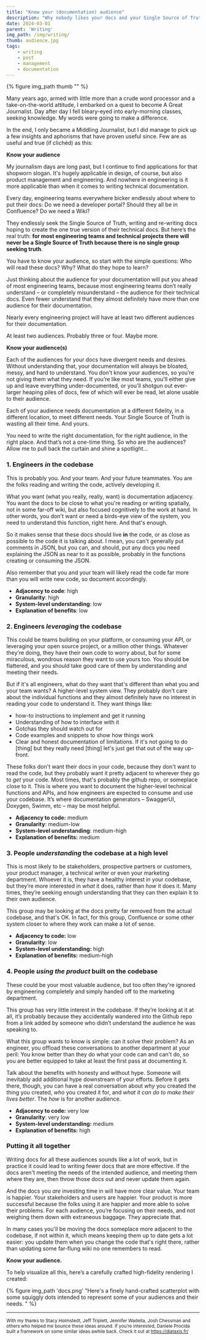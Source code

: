 ```yaml
---
title: "Know your (documentation) audience"
description: "Why nobody likes your docs and your Single Source of Truth isn't working"
date: 2024-03-01
parent: 'Writing'
img_path: /img/writing/
thumb: audience.jpg
tags:
    - writing
    - post
    - management
    - documentation
---
```


  {% figure img_path thumb "" %}

Many years ago, armed with little more than a crude word processor and a take-on-the-world attitude, I embarked on a quest to become A Great Journalist. Day after day I fell bleary-eyed into early-morning classes, seeking knowledge. My words were going to make a difference.

In the end, I only became a Middling Journalist, but I did manage to pick up a few insights and aphorisms that have proven useful since. Few are as useful and true (if clichéd) as this: 

**Know your audience**

My journalism days are long past, but I continue to find applications for that shopworn slogan. It's hugely applicable in design, of course, but also product management and engineering. And nowhere in engineering is it more applicable than when it comes to writing technical documentation.

Every day, engineering teams everywhere bicker endlessly about where to put their docs: Do we need a developer portal? Should they all be in Confluence? Do we need a Wiki?

They endlessly seek the Single Source of Truth, writing and re-writing docs hoping to create the one true version of their technical docs. But here’s the real truth: **for most engineering teams and technical projects there will never be a Single Source of Truth because there is no single group seeking truth**. 

You have to know your audience, so start with the simple questions: Who will read these docs? Why? What do they hope to learn? 

Just thinking about the audience for your documentation will put you ahead of most engineering teams, because most engineering teams don’t really understand – or completely misunderstand – the audience for their technical docs. Even fewer understand that they almost definitely have more than one audience for their documentation. 

Nearly every engineering project will have at least two different audiences for their documentation. 

At least two audiences. Probably three or four. Maybe more. 

**Know your audience(s)**

Each of the audiences for your docs have divergent needs and desires. Without understanding that, your documentation will always be bloated, messy, and hard to understand. You don't know your audiences, so you’re not giving them what they need. If you’re like most teams, you’ll either give up and leave everything under-documented, or you’ll shotgun out ever-larger heaping piles of docs, few of which will ever be read, let alone usable to their audience.

Each of your audience needs documentation at a different fidelity, in a different location, to meet different needs. Your Single Source of Truth is wasting all their time. And yours. 

You need to write the right documentation, for the right audience, in the right place. And that’s not a one-time thing. So who are the audiences? Allow me to pull back the curtain and shine a spotlight...

### 1. Engineers _in_ the codebase
This is probably you. And your team. And your future teammates. You are the folks reading and writing the code, actively developing it.

What you want (what you really, really, want) is documentation adjacency. You want the docs to be close to what you're reading or writing spatially, not in some far-off wiki, but also focused cognitively to the work at hand. In other words, you don't want or need a birds-eye view of the system, you need to understand this function, right here. And that's enough.

So it makes sense that these docs should live **in** the code, or as close as possible to the code it is talking about. I mean, you can't generally put comments in JSON, but you can, and should, put any docs you need explaining the JSON as near to it as possible, probably in the functions creating or consuming the JSON.

Also remember that you and your team will likely read the code far more than you will write new code, so document accordingly.

- **Adjacency to code**: high
- **Granularity**: high
- **System-level understanding**: low
- **Explanation of benefits**: low

### 2. Engineers _leveraging_ the codebase
This could be teams building on your platform, or consuming your API, or leveraging your open source project, or a million other things. Whatever they're doing, they have their own code to worry about, but for some miraculous, wondrous reason they want to use yours too. You should be flattered, and you should take good care of them by understanding and meeting their needs.

But if it's all engineers, what do they want that's different than what you and your team wants? A higher-level system view. They probably don't care about the individual functions and they almost definitely have no interest in reading your code to understand it. They want things like:
- how-to instructions to implement and get it running
- Understanding of how to interface with it
- Gotchas they should watch out for
- Code examples and snippets to show how things work
- Clear and honest documentation of limitations. If it's not going to do [thing] but they really need [thing] let's just get that out of the way up-front.

These folks don't want their docs in your code, because they don't want to read the code, but they probably want it pretty adjacent to wherever they go to _get_ your code. Most times, that's probably the github repo, or someplace close to it. This is where you want to document the higher-level technical functions and APIs, and how engineers are expected to consume and use your codebase. It’s where documentation generators – SwaggerUI, Doxygen, Swimm, etc – may be most helpful.

- **Adjacency to code:** medium
- **Granularity**: medium-low
- **System-level understanding**: medium-high
- **Explanation of benefits:** medium


### 3. People  _understanding_ the codebase at a high level
This is most likely to be stakeholders, prospective partners or customers, your product manager, a technical writer or even your marketing department. Whoever it is, they have a healthy interest in your codebase, but they’re more interested in *what* it does, rather than *how* it does it. Many times, they’re seeking enough understanding that they can then explain it to their own audience.

This group may be looking at the docs pretty far removed from the actual codebase, and that's OK. In fact, for this group, Confluence or some other system closer to where they work can make a lot of sense.

- **Adjacency to code:** low
- **Granularity**: low
- **System-level understanding:** high
- **Explanation of benefits:** medium-high


### 4. People  _using the product_ built on the codebase
 These could be your most valuable audience, but too often they're ignored by engineering completely and simply handed off to the marketing department.

This group has very little interest in the codebase. If they’re looking at it at all, it’s probably because they accidentally wandered into the Github repo from a link added by someone who didn’t understand the audience he was speaking to.

What this group wants to know is simple: can it solve their problem?  As an engineer, you offload these conversations to another department at your peril: You know better than they do what your code can and can't do, so you are better equipped to take at least the first pass at documenting it.

Talk about the benefits with honesty and without hype. Someone will inevitably add additional hype downstream of your efforts. Before it gets there, though, you can have a real conversation about _why_ you created the thing you created, _who_ you created it for, and _what it can do to make their lives better_. The _how_ is for another audience.

- **Adjacency to code:** very low
- **Granularity**: very low
- **System-level understanding:** medium
- **Explanation of benefits:** high


### Putting it all together
Writing docs for all these audiences sounds like a lot of work, but in practice it could lead to writing fewer docs that are more effective. If the docs aren't meeting the needs of the intended audience, and meeting them where they are, then throw those docs out and never update them again. 

And the docs you *are* investing time in will have more clear value. Your team is happier. Your stakeholders and users are happier. Your product is more successful because the folks using it are happier and more able to solve their problems. For each audience, you’re focusing on their needs, and not weighing them down with extraneous baggage. They appreciate that.

In many cases you'll be moving the docs someplace more adjacent to the codebase, if not within it, which means keeping them up to date gets a lot easier: you update them when you change the code that's right there, rather than updating some far-flung wiki no one remembers to read.

**Know your audience.**

To help visualize all this, here’s a carefully crafted high-fidelity rendering I created:

  {% figure img_path 'docs.png' "Here's a finely hand-crafted scatterplot with some squiggly dots intended to represent some of your audiences and their needs. " %}

---
<small>With my thanks to Stacy Holmstedt, Jeff Triplett, Jennifer Wadella, Josh Chessman and others who helped me bounce these ideas around. If you’re interested, Daniele Procida built a framework on some similar ideas awhile back. Check it out at https://diataxis.fr/</small>








